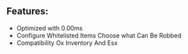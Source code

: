
## Features:
-  Optimized with 0.00ms 
-  Configure Whitelisted Items Choose what Can Be Robbed 
- Compatibility Ox Inventory And Esx 
